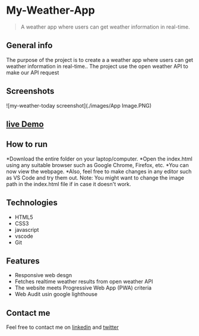 # My-Weather-App
>  A weather app where users can get weather information in real-time.

## General info
The purpose of the project is to create a  a weather app where users can get weather information in real-time.. The project use the open weather API to make our API request

## Screenshots
![my-weather-today screenshot](./images/App Image.PNG)

## [live Demo](https://my-weather-today-28b5f.web.app/)

## How to run
*Download the entire folder on your laptop/computer.
*Open the index.html using any suitable browser such as Google Chrome, Firefox, etc.
*You can now view the webpage.
*Also, feel free to make changes in any editor such as VS Code and try them out.
Note: You might want to change the image path in the index.html file if in case it doesn't work.

## Technologies
* HTML5
* CSS3
* javascript
* vscode
* Git

## Features
* Responsive web desgn
* Fetches realtime weather results from open weather API
* The website meets Progressive Web App (PWA) criteria
* Web Audit usin google lighthouse

## Contact me
Feel free to contact me on [linkedin](https://www.linkedin.com/in/monday-ofem/) and [twitter](https://twitter.com/MondayOfem)
